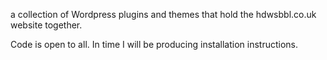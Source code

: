 a collection of Wordpress plugins and themes that hold the hdwsbbl.co.uk website together.

Code is open to all. In time I will be producing installation instructions.